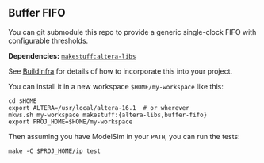 ## Buffer FIFO
You can git submodule this repo to provide a generic single-clock FIFO with configurable thresholds.

**Dependencies:** [`makestuff:altera-libs`](https://github.com/makestuff/altera-libs)

See [BuildInfra](https://github.com/makestuff/ws-tools/blob/master/README.md) for details of how to incorporate this into your project.

You can install it in a new workspace `$HOME/my-workspace` like this:

    cd $HOME
    export ALTERA=/usr/local/altera-16.1  # or wherever
    mkws.sh my-workspace makestuff:{altera-libs,buffer-fifo}
    export PROJ_HOME=$HOME/my-workspace

Then assuming you have ModelSim in your `PATH`, you can run the tests:

    make -C $PROJ_HOME/ip test
